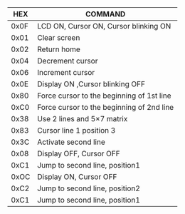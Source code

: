 | HEX | COMMAND |
| --- | --- |
| 0x0F | LCD ON, Cursor ON, Cursor blinking ON |
| 0x01 | Clear screen |
| 0x02 | Return home |
| 0x04 | Decrement cursor |
| 0x06 | Increment cursor |
| 0x0E | Display ON ,Cursor blinking OFF |
| 0x80 | Force cursor to the beginning of  1st line |
| 0xC0 | Force cursor to the beginning of 2nd line |
| 0x38 | Use 2 lines and 5×7 matrix |
| 0x83 | Cursor line 1 position 3 |
| 0x3C | Activate second line |
| 0x08 | Display OFF, Cursor OFF |
| 0xC1 | Jump to second line, position1 |
| 0xOC | Display ON, Cursor OFF |
| 0xC2 | Jump to second line, position2 |
| 0xC1 | Jump to second line, position1 |
